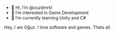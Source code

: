 - 👋 Hi, I’m @ouzdmrkl
- 👀 I’m interested in Game Development
- 🌱 I’m currently learning Unity and C#

Hey, I am Oğuz. I love software and games. Thats all.

<!---
ouzdmrkl/ouzdmrkl is a ✨ special ✨ repository because its `README.md` (this file) appears on your GitHub profile.
You can click the Preview link to take a look at your changes.
--->
